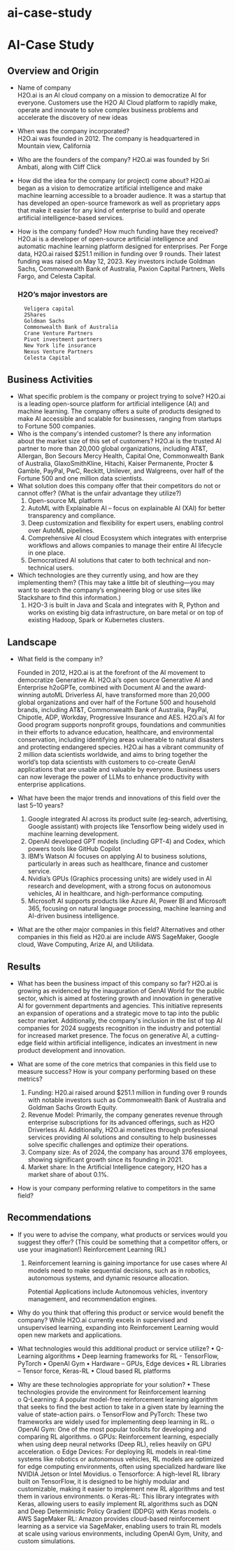 # ai-case-study

# AI-Case Study

## Overview and Origin

* Name of company\
    H2O.ai is an AI cloud company on a mission to democratize AI for everyone. Customers use the H2O AI Cloud platform to rapidly make, operate and innovate to solve complex business problems and accelerate the discovery of new ideas
* When was the company incorporated?\
    H2O.ai was founded in 2012. The company is headquartered in Mountain view, California
* Who are the founders of the company?
    H2O.ai was founded by Sri Ambati, along with Cliff Click 
* How did the idea for the company (or project) come about?
    H2O.ai began as a vision to democratize artificial intelligence and make machine learning accessible to a broader audience. It was a startup that has developed an open-source framework as well as proprietary apps that make it easier for any kind of enterprise to build and operate artificial intelligence-based services.		 
* How is the company funded? How much funding have they received?
    H2O.ai is a developer of open-source artificial intelligence and automatic machine learning platform designed for enterprises. Per Forge data, H2O.ai raised $251.1 million in funding over 9 rounds. Their latest funding was raised on May 12, 2023. Key investors include Goldman Sachs, Commonwealth Bank of Australia, Paxion Capital Partners, Wells Fargo, and Celesta Capital.

    ### H2O’s major investors are
        Veligera capital
        2Shares
        Goldman Sachs
        Commonwealth Bank of Australia
        Crane Venture Partners
        Pivot investment partners
        New York life insurance	
        Nexus Venture Partners
        Celesta Capital

## Business Activities

* What specific problem is the company or project trying to solve?
    H2O.ai is a leading open-source platform for artificial intelligence (AI) and machine learning. The company offers a suite of products designed to make AI accessible and scalable for businesses, ranging from startups to Fortune 500 companies.
* Who is the company's intended customer? Is there any information about the market size of this set of customers?
     H2O.ai is the trusted AI partner to more than 20,000 global organizations, including AT&T, Allergan, Bon Secours Mercy Health, Capital One, Commonwealth Bank of Australia, GlaxoSmithKline, Hitachi, Kaiser Permanente, Procter & Gamble, PayPal, PwC, Reckitt, Unilever, and Walgreens, over half of the Fortune 500 and one million data scientists.
* What solution does this company offer that their competitors do not or cannot offer? (What is the unfair advantage they utilize?)
    1.  Open-source ML platform 
    2.  AutoML with Explainable AI – focus on explainable AI (XAI) for better transparency and compliance.
    3.	Deep customization and flexibility for expert users, enabling control over AutoML pipelines.
    4.	Comprehensive AI cloud Ecosystem which integrates with enterprise workflows and allows companies to manage their entire AI lifecycle in one place.
    5.	Democratized AI solutions that cater to both technical and non-technical users.
* Which technologies are they currently using, and how are they implementing them? (This may take a little bit of sleuthing&mdash;you may want to search the company’s engineering blog or use sites like Stackshare to find this information.)
    1.	H2O-3 is built in Java and Scala and integrates with R, Python and works on existing big data infrastructure, on bare metal or on top of existing Hadoop, Spark or Kubernetes clusters.

## Landscape

* What field is the company in?
 
    Founded in 2012, H2O.ai is at the forefront of the AI movement to democratize Generative AI. H2O.ai’s open source Generative AI and Enterprise h2oGPTe, combined with Document AI and the award-winning autoML Driverless AI, have transformed more than 20,000 global organizations and over half of the Fortune 500 and household brands, including AT&T, Commonwealth Bank of Australia, PayPal, Chipotle, ADP, Workday, Progressive Insurance and AES. H2O.ai’s AI for Good program supports nonprofit groups, foundations and communities in their efforts to advance education, healthcare, and environmental conservation, including identifying areas vulnerable to natural disasters and protecting endangered species. H2O.ai has a vibrant community of 2 million data scientists worldwide, and aims to bring together the world’s top data scientists with customers to co-create GenAI applications that are usable and valuable by everyone. Business users can now leverage the power of LLMs to enhance productivity with enterprise applications.

* What have been the major trends and innovations of this field over the last 5&ndash;10 years?
    1.	Google integrated AI across its product suite (eg-search, advertising, Google assistant) with projects like Tensorflow being widely used in machine learning development.
    2.	OpenAI developed GPT models (including GPT-4) and Codex, which powers tools like GitHub Copilot
    3.	IBM’s Watson AI focuses on applying AI to business solutions, particularly in areas such as healthcare, finance and customer service.
    4.	Nvidia’s GPUs (Graphics processing units) are widely used in AI research and development, with a strong focus on autonomous vehicles, AI in healthcare, and high-performance computing.
    5.	Microsoft AI supports products like Azure AI, Power BI and Microsoft 365, focusing on natural language processing, machine learning and AI-driven business intelligence.

* What are the other major companies in this field?
    Alternatives and other companies in this field as H20.ai are include AWS SageMaker, Google cloud, Wave Computing, Arize AI, and Utilidata.

## Results

* What has been the business impact of this company so far?
    H2O.ai is growing as evidenced by the inauguration of GenAI World for the public sector, which is aimed at fostering growth and innovation in generative AI for government departments and agencies. This initiative represents an expansion of operations and a strategic move to tap into the public sector market. Additionally, the company's inclusion in the list of top AI companies for 2024 suggests recognition in the industry and potential for increased market presence. The focus on generative AI, a cutting-edge field within artificial intelligence, indicates an investment in new product development and innovation.

* What are some of the core metrics that companies in this field use to measure success? How is your company performing based on these metrics?

    1.	Funding: H20.ai raised around $251.1 million in funding over 9 rounds with notable investors such as Commonwealth Bank of Australia and Goldman Sachs Growth Equity.
    2.	Revenue Model: Primarily, the company generates revenue through enterprise subscriptions for its advanced offerings, such as H2O Driverless AI. Additionally, H2O.ai monetizes through professional services providing AI solutions and consulting to help businesses solve specific challenges and optimize their operations.
    3.	Company size: As of 2024, the company has around 376 employees, showing significant growth since its founding in 2021.
    4.	Market share: In the Artificial Intelligence category, H2O has a market share of about 0.1%. 

* How is your company performing relative to competitors in the same field?

## Recommendations

* If you were to advise the company, what products or services would you suggest they offer? (This could be something that a competitor offers, or use your imagination!)
Reinforcement Learning (RL)
    1. Reinforcement learning is gaining importance for use cases where AI models need to make sequential decisions, such as in robotics, autonomous systems, and dynamic resource allocation. 

        Potential Applications include Autonomous vehicles, inventory management, and recommendation engines.

* Why do you think that offering this product or service would benefit the company?
        While H2O.ai currently excels in supervised and unsupervised learning, expanding into Reinforcement Learning would open new markets and applications.

* What technologies would this additional product or service utilize?
    •	Q-Learning algorithms
    •	Deep learning frameworks for RL - TensorFlow, PyTorch
    •	OpenAI 	Gym
    •	Hardware – GPUs, Edge devices
    •	RL Libraries – Tensor force, Keras-RL
    •	Cloud based RL platforms 	

* Why are these technologies appropriate for your solution?
    •	These technologies provide the environment for Reinforcement learning	
        o	Q-Learning: A popular model-free reinforcement learning algorithm that seeks to find the best action to take in a given state by learning the value of state-action pairs.
        o	TensorFlow and PyTorch: These two frameworks are widely used for implementing deep learning in RL.
        o	OpenAI Gym: One of the most popular toolkits for developing and comparing RL algorithms.
        o	GPUs: Reinforcement learning, especially when using deep neural networks (Deep RL), relies heavily on GPU acceleration.
        o	Edge Devices: For deploying RL models in real-time systems like robotics or autonomous vehicles, RL models are optimized for edge computing environments, often using specialized hardware like NVIDIA Jetson or Intel Movidius.
        o	Tensorforce: A high-level RL library built on TensorFlow, it is designed to be highly modular and customizable, making it easier to implement new RL algorithms and test them in various environments.
        o	Keras-RL: This library integrates with Keras, allowing users to easily implement RL algorithms such as DQN and Deep Deterministic Policy Gradient (DDPG) with Keras models.
        o	AWS SageMaker RL: Amazon provides cloud-based reinforcement learning as a service via SageMaker, enabling users to train RL models at scale using various environments, including OpenAI Gym, Unity, and custom simulations.
